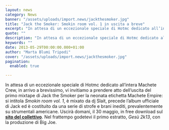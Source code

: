 ```yaml
---
layout: news
category: News
banner: "/assets/uploads/import.news/jackthesmoker.jpg"
title: "Jack the Smoker: Smokin room vol. 1 in uscita a breve"
excerpt: "In attesa di un eccezionale speciale di Hotmc dedicato all’intera Machete Crew, in arrivo a brevissimo, vi invitiamo a prendere atto dell’uscita del primo mixtape di Jack the Smoker per la neonata etichetta Machete Empire: si intitola Smokin room vol. 1, è mixato da dj Slait, precede l’album ufficiale di Jack ed è costituito da [&hellip"
quote: ""
description: "In attesa di un eccezionale speciale di Hotmc dedicato all’intera Machete Crew, in arrivo a brevissimo, vi invitiamo a prendere atto dell’uscita del primo mixtape di Jack the Smoker per la neonata etichetta Machete Empire: si intitola Smokin room vol. 1, è mixato da dj Slait, precede l’album ufficiale di Jack ed è costituito da [&hellip"
keywords: ""
date: 2013-05-29T00:00:00.000+01:00
author: "Marta Blumi Tripodi"
cover: "/assets/uploads/import.news/jackthesmoker.jpg"
pagination:
  enabled: true

---
```


In attesa di un eccezionale speciale di Hotmc dedicato all’intera Machete Crew, in arrivo a brevissimo, vi invitiamo a prendere atto dell’uscita del primo mixtape di Jack the Smoker per la neonata etichetta Machete Empire: si intitola _Smokin room vol. 1_, è mixato da dj Slait, precede l’album ufficiale di Jack ed è costituito da una serie di strofe e brani inediti, prevalentemente su strumentali americane. Uscirà domani, il 30 maggio, in free download sul [**sito del collettivo**](http://www.macheteprod.com "http://www.macheteprod.com"). Nel frattempo godetevi il primo estratto, _Gesù 2k13_, con la produzione di Big Joe.

  